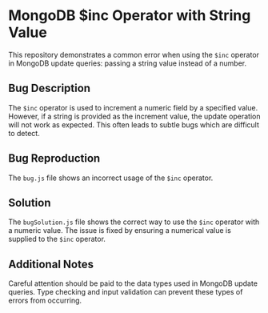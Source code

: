 # MongoDB $inc Operator with String Value

This repository demonstrates a common error when using the `$inc` operator in MongoDB update queries: passing a string value instead of a number.

## Bug Description

The `$inc` operator is used to increment a numeric field by a specified value.  However, if a string is provided as the increment value, the update operation will not work as expected. This often leads to subtle bugs which are difficult to detect.

## Bug Reproduction

The `bug.js` file shows an incorrect usage of the `$inc` operator.

## Solution

The `bugSolution.js` file shows the correct way to use the `$inc` operator with a numeric value. The issue is fixed by ensuring a numerical value is supplied to the `$inc` operator.

## Additional Notes

Careful attention should be paid to the data types used in MongoDB update queries. Type checking and input validation can prevent these types of errors from occurring.